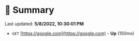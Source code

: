 # 📖 Summary
Last updated: **5/8/2022, 10:30:01 PM**

- `GET` [https://google.com](https://google.com) - **Up** (150ms)
